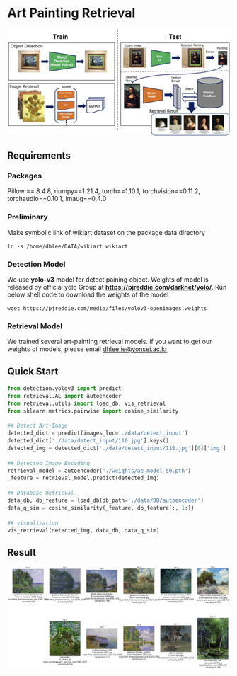 # Art Painting Retrieval



![Pipeline](fig/pipeline.jpg)

## Requirements
### Packages
Pillow == 8.4.8, numpy==1.21.4, torch==1.10.1, torchvision==0.11.2, torchaudio==0.10.1, imaug==0.4.0

### Preliminary
Make symbolic link of wikiart dataset on the package data directory
```shell
ln -s /home/dhlee/DATA/wikiart wikiart
```
### Detection Model
We use **yolo-v3** model for detect paining object. Weights of model is released by official yolo Group
at **https://pjreddie.com/darknet/yolo/**. Run below shell code to download the weights of the model
```shell
wget https://pjreddie.com/media/files/yolov3-openimages.weights
```
### Retrieval Model
We trained several art-painting retrieval models. if you want to get our weights of models, 
please email dhlee.ie@yonsei.ac.kr

## Quick Start
```python
from detection.yolov3 import predict
from retrieval.AE import autoencoder
from retrieval.utils import load_db, vis_retrieval
from sklearn.metrics.pairwise import cosine_similarity

## Detect Art-Image
detected_dict = predict(images_loc='./data/detect_input')
detected_dict['./data/detect_input/110.jpg'].keys()
detected_img = detected_dict['./data/detect_input/110.jpg'][0]['img']

## Detected Image Encoding
retrieval_model = autoencoder('./weights/ae_model_50.pth')
_feature = retrieval_model.predict(detected_img)

## Database Retrieval
data_db, db_feature = load_db(db_path='./data/DB/autoencoder')
data_q_sim = cosine_similarity(_feature, db_feature[:, 1:])

## visualization
vis_retrieval(detected_img, data_db, data_q_sim)

```
## Result
![Pipeline](fig/result.jpg)